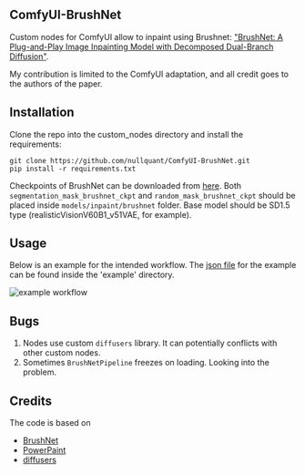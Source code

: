 ## ComfyUI-BrushNet

Custom nodes for ComfyUI allow to inpaint using Brushnet:  ["BrushNet: A Plug-and-Play Image Inpainting Model with Decomposed Dual-Branch Diffusion"](https://arxiv.org/abs/2403.06976).

My contribution is limited to the ComfyUI adaptation, and all credit goes to the authors of the paper.


## Installation

Clone the repo into the custom_nodes directory and install the requirements:

```
git clone https://github.com/nullquant/ComfyUI-BrushNet.git
pip install -r requirements.txt
```

Checkpoints of BrushNet can be downloaded from [here](https://drive.google.com/drive/folders/1fqmS1CEOvXCxNWFrsSYd_jHYXxrydh1n?usp=drive_link). 
Both `segmentation_mask_brushnet_ckpt` and `random_mask_brushnet_ckpt` should be placed inside `models/inpaint/brushnet` folder.
Base model should be SD1.5 type (realisticVisionV60B1_v51VAE, for example).

## Usage

Below is an example for the intended workflow. The [json file](example/BrushNet_example.json) for the example can be found inside the 'example' directory.

![example workflow](example/BrushNet_example.png?raw=true)


## Bugs

1. Nodes use custom `diffusers` library. It can potentially conflicts with other custom nodes.
2. Sometimes `BrushNetPipeline` freezes on loading. Looking into the problem.


## Credits

The code is based on 

- [BrushNet](https://github.com/TencentARC/BrushNet)
- [PowerPaint](https://github.com/zhuang2002/PowerPaint)
- [diffusers](https://github.com/huggingface/diffusers)
